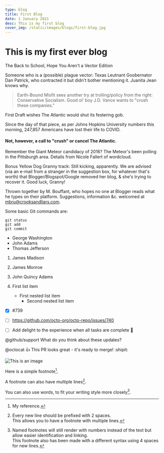 ```yaml
---
type: blog
title: First Blog
date: 1 January 2021
desc: This is my first blog
cover_img: /static/images/blogs/first-blog.jpg
---
```


# This is my first ever blog

The Back to School, Hope You Aren't a Vector Edition

Someone who is a (possible) plague vector: Texas Leutnant Goobernator Dan Patrick, who contracted it but didn't bother mentioning it. Juanita Jean knows why.

>Earth-Bound Misfit sees another try at trolling/policy from the right: Conservative Socialism. Good ol' boy J.D. Vance wants to "crush these companies."

First Draft wishes The Atlantic would shut its festering gob.

Since the day of that piece, as per Johns Hopkins University numbers this morning, 247,857 Americans have lost their life to COVID.

#### Not, however, a call to "crush" or cancel The Atlantic.

Remember the Giant Meteor candidacy of 2016? The Meteor's been polling in the Pittsburgh area. Details from Nicole Fallert of wordcloud.

Bonus Yellow Dog Granny track: Still kicking, apparently. We are advised (via an e-mail from a stranger in the suggestion box, for whatever that's worth) that Blogger/Blogspot/Google removed her blog, & she's trying to recover it. Good luck, Granny!

Thrown together by M. Bouffant, who hopes no one at Blogger reads what he types on their platform. Suggestions, information &c. welcomed at mbru@crooksandliars.com.

Some basic Git commands are:
```
git status
git add
git commit
```

- George Washington
- John Adams
- Thomas Jefferson


1. James Madison
2. James Monroe
3. John Quincy Adams


1. First list item
   - First nested list item
     - Second nested list item


- [x] #739
- [ ] https://github.com/octo-org/octo-repo/issues/740
- [ ] Add delight to the experience when all tasks are complete :tada:


@github/support What do you think about these updates?

@octocat :+1: This PR looks great - it's ready to merge! :shipit:

![This is an image](https://myoctocat.com/assets/images/base-octocat.svg)


Here is a simple footnote[^1].

A footnote can also have multiple lines[^2].  

You can also use words, to fit your writing style more closely[^note].

[^1]: My reference.
[^2]: Every new line should be prefixed with 2 spaces.  
  This allows you to have a footnote with multiple lines.
[^note]:
    Named footnotes will still render with numbers instead of the text but allow easier identification and linking.  
    This footnote also has been made with a different syntax using 4 spaces for new lines.